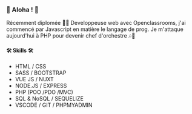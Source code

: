 ### 🦉 Aloha ! 🦉  


Récemment diplomée 👩‍🎓 Developpeuse web avec Openclassrooms, j'ai commencé par Javascript en matière le langage de prog. Je m'attaque aujourd'hui à PHP pour devenir chef d'orchestre 🎶🎵

####  🛠 Skills  🛠
*  HTML / CSS 
*  SASS / BOOTSTRAP
*  VUE JS / NUXT 
*  NODE.JS / EXPRESS
*  PHP (POO /PDO /MVC)
*  SQL & NoSQL / SEQUELIZE
*  VSCODE / GIT / PHPMYADMIN

